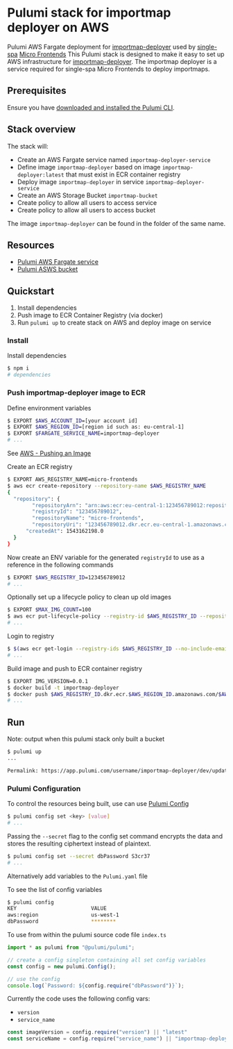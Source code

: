 # Pulumi stack for importmap deployer on AWS

Pulumi AWS Fargate deployment for [importmap-deployer](https://github.com/single-spa/import-map-deployer) used by [single-spa](https://single-spa.js.org/) [Micro Frontends](https://micro-frontends.org/)
This Pulumi stack is designed to make it easy to set up AWS infrastructure for [importmap-deployer](https://github.com/single-spa/import-map-deployer).
The importmap deployer is a service required for single-spa Micro Frontends to deploy importmaps.

## Prerequisites

Ensure you have [downloaded and installed the Pulumi CLI](https://www.pulumi.com/docs/get-started/install/).

## Stack overview

The stack will:

- Create an AWS Fargate service named `importmap-deployer-service`
- Define image `importmap-deployer` based on image `importmap-deployer:latest` that must exist in ECR container registry
- Deploy image `importmap-deployer` in service `importmap-deployer-service`
- Create an AWS Storage Bucket `importmap-bucket`
- Create policy to allow all users to access service
- Create policy to allow all users to access bucket

The image `importmap-deployer` can be found in the folder of the same name.

## Resources

- [Pulumi AWS Fargate service](https://www.pulumi.com/blog/get-started-with-docker-on-aws-fargate-using-pulumi/)
- [Pulumi ASWS bucket](https://www.pulumi.com/docs/aws/s3/)

## Quickstart

1. Install dependencies
2. Push image to ECR Container Registry (via docker)
3. Run `pulumi up` to create stack on AWS and deploy image on service

### Install

Install dependencies

```sh
$ npm i
# dependencies
```

### Push importmap-deployer image to ECR

Define environment variables

```sh
$ EXPORT $AWS_ACCOUNT_ID=[your account id]
$ EXPORT $AWS_REGION_ID=[region id such as: eu-central-1]
$ EXPORT $FARGATE_SERVICE_NAME=importmap-deployer
# ...
```

See [AWS - Pushing an Image](https://docs.aws.amazon.com/AmazonECR/latest/userguide/docker-push-ecr-image.html)

Create an ECR registry

```sh
$ EXPORT AWS_REGISTRY_NAME=micro-frontends
$ aws ecr create-repository --repository-name $AWS_REGISTRY_NAME
{
  "repository": {
        "repositoryArn": "arn:aws:ecr:eu-central-1:123456789012:repository/micro-frontends",
        "registryId": "123456789012",
        "repositoryName": "micro-frontends",
        "repositoryUri": "123456789012.dkr.ecr.eu-central-1.amazonaws.com/randserver",
      "createdAt": 1543162198.0
  }
}
```

Now create an ENV variable for the generated `registryId` to use as a reference in the following commands

```sh
$ EXPORT $AWS_REGISTRY_ID=123456789012
# ...
```

Optionally set up a lifecycle policy to clean up old images

```sh
$ EXPORT $MAX_IMG_COUNT=100
$ aws ecr put-lifecycle-policy --registry-id $AWS_REGISTRY_ID --repository-name $AWS_REGISTRY_NAME --lifecycle-policy-text '{"rules":[{"rulePriority":10,"description":"Expire old images","selection":{"tagStatus":"any","countType":"imageCountMoreThan","countNumber":$MAX_IMG_COUNT},"action":{"type":"expire"}}]}'
# ...
```

Login to registry

```sh
$ $(aws ecr get-login --registry-ids $AWS_REGISTRY_ID --no-include-email)
# ...
```

Build image and push to ECR container registry

```sh
$ EXPORT IMG_VERSION=0.0.1
$ docker build -t importmap-deployer
$ docker push $AWS_REGISTRY_ID.dkr.ecr.$AWS_REGION_ID.amazonaws.com/$AWS_REGISTRY_NAME:$IMG_VERSION
# ...
```

## Run

Note: output when this pulumi stack only built a bucket

```sh
$ pulumi up
...

Permalink: https://app.pulumi.com/username/importmap-deployer/dev/updates/1  
```

### Pulumi Configuration

To control the resources being built, use can use [Pulumi Config](https://www.pulumi.com/docs/intro/concepts/config/)

```sh
$ pulumi config set <key> [value]
# ...
```

Passing the `--secret` flag to the config set command encrypts the data and stores the resulting ciphertext instead of plaintext.

```sh
$ pulumi config set --secret dbPassword S3cr37
# ...
```

Alternatively add variables to the `Pulumi.yaml` file

To see the list of config variables

```sh
$ pulumi config
KEY                        VALUE
aws:region                 us-west-1
dbPassword                 ********
```

To use from within the pulumi source code file `index.ts`

```ts
import * as pulumi from "@pulumi/pulumi";

// create a config singleton containing all set config variables
const config = new pulumi.Config();

// use the config
console.log(`Password: ${config.require("dbPassword")}`);
```

Currently the code uses the following config vars:

- `version`
- `service_name`

```ts
const imageVersion = config.require("version") || "latest"
const serviceName = config.require("service_name") || "importmap-deployer-service"
```
